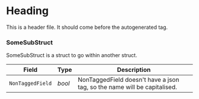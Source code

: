 # Heading

This is a header file. It should come before the autogenerated tag.

<!--- THIS FILE IS AUTOGENERATED!!! DO NOT EDIT!!! -->

### SomeSubStruct

SomeSubStruct is a struct to go within another struct.

| Field | Type | Description |
| ----- | ---- | ----------- |
| `NonTaggedField` | _bool_ | NonTaggedField doesn't have a json tag, so the name will be capitalised. |
